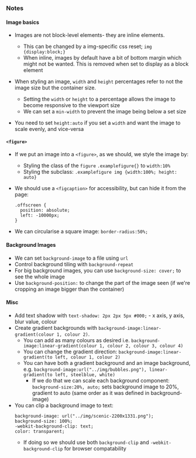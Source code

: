 ### Notes

#### Image basics
- Images are not block-level elements- they are inline elements.
  - This can be changed by a img-specific css reset; `img {display:block;}`
  - When inline, images by default have a bit of bottom margin which might not be wanted. This is removed when set to display as a block element
  
- When styling an image, `width` and `height` percentages refer to not the image size but the container size.
  - Setting the `width` or `height` to a percentage allows the image to become responsive to the viewport size
  - We can set a `min-width` to prevent the image being below a set size
- You need to set `height:auto` if you set a `width` and want the image to scale evenly, and vice-versa

#### `<figure>`
- If we put an image into a `<figure>`, as we should, we style the image by:
  - Styling the class of the `figure` `.examplefigure{}` to `width:10%`
  - Styling the subclass: `.examplefigure img {width:100%; height: auto}`

- We should use a `<figcaption>` for accessibility, but can hide it from the page:
  
  ```
  .offscreen {
    position: absolute;
    left: -10000px;
  }
  ```

- We can circularise a square image: `border-radius:50%;`

#### Background Images
- We can set `background-image` to a file using `url`
- Control background tiling with `background-repeat`
- For big background images, you can use `background-size: cover;` to see the whole image
- Use `background-position:` to change the part of the image seen (if we're cropping an image bigger than the container)


#### Misc
- Add text shadow with `text-shadow: 2px 2px 5px #000;` - x axis, y axis, blur value, colour
- Create gradient backgrounds with `background-image:linear-gradient(colour 1, colour 2)`. 
  - You can add as many colours as desired i.e. `background-image:linear-gradient(colour 1, colour 2, colour 3, colour 4)`
  - You can change the gradient direction: `background-image:linear-gradient(to left, colour 1, colour 2)`
  - You can have both a gradient background and an image background, e.g. `background-image:url("../img/bubbles.png"), linear-gradient(to left, steelblue, white)`
    - If we do that we can scale each background component: `background-size:20%, auto;` sets background image to 20%, gradient to auto (same order as it was defined in background-image)
- You can clip a background image to text:
  ```
  background-image: url("../img/scenic-2200x1331.png");
  background-size: 100%;
  -webkit-background-clip: text;
  color: transparent;
  ```
  - If doing so we should use both `background-clip` and `-webkit-background-clip` for browser compatability